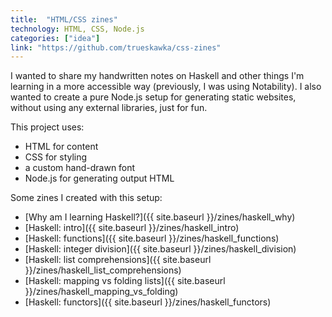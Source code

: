 ```yaml
---
title:  "HTML/CSS zines"
technology: HTML, CSS, Node.js
categories: ["idea"]
link: "https://github.com/trueskawka/css-zines"
---
```


I wanted to share my handwritten notes on Haskell and other
things I'm learning in a more accessible way (previously, I was
using Notability). I also wanted to create a pure Node.js setup
for generating static websites, without using any external libraries,
just for fun.

This project uses:
- HTML for content
- CSS for styling
- a custom hand-drawn font
- Node.js for generating output HTML

Some zines I created with this setup:
- [Why am I learning Haskell?]({{ site.baseurl }}/zines/haskell_why)
- [Haskell: intro]({{ site.baseurl }}/zines/haskell_intro)
- [Haskell: functions]({{ site.baseurl }}/zines/haskell_functions)
- [Haskell: integer division]({{ site.baseurl }}/zines/haskell_division)
- [Haskell: list comprehensions]({{ site.baseurl }}/zines/haskell_list_comprehensions)
- [Haskell: mapping vs folding lists]({{ site.baseurl }}/zines/haskell_mapping_vs_folding)
- [Haskell: functors]({{ site.baseurl }}/zines/haskell_functors)
